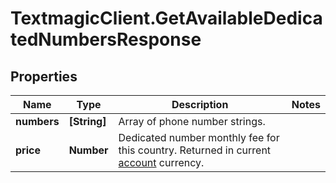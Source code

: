 # TextmagicClient.GetAvailableDedicatedNumbersResponse

## Properties
Name | Type | Description | Notes
------------ | ------------- | ------------- | -------------
**numbers** | **[String]** | Array of phone number strings. | 
**price** | **Number** | Dedicated number monthly fee for this country. Returned in current [account](http://docs.textmagictesting.com/tag#User) currency. | 


